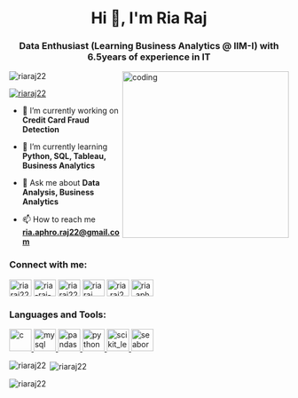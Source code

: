 <h1 align="center">Hi 👋, I'm Ria Raj</h1>
<h3 align="center">Data Enthusiast (Learning Business Analytics @ IIM-I) with 6.5years of experience in IT</h3>
<img align="right" width=300 alt="coding" src="https://media0.giphy.com/media/RbDKaczqWovIugyJmW/giphy.gif?cid=ecf05e47mpcdywp73h3fnd6s7ygguych3239xp0beorao008&rid=giphy.gif&ct=g"

<p align="left"> <img src="https://komarev.com/ghpvc/?username=riaraj22&label=Profile%20views&color=0e75b6&style=flat" alt="riaraj22" /> </p>

<p align="left"> <a href="https://twitter.com/riaraj22" target="blank"><img src="https://img.shields.io/twitter/follow/riaraj22?logo=twitter&style=for-the-badge" alt="riaraj22" /></a> </p>

- 🔭 I’m currently working on **Credit Card Fraud Detection**

- 🌱 I’m currently learning **Python, SQL, Tableau, Business Analytics**

- 💬 Ask me about **Data Analysis, Business Analytics**

- 📫 How to reach me **ria.aphro.raj22@gmail.com**

<h3 align="left">Connect with me:</h3>
<p align="left">
<a href="https://twitter.com/riaraj22" target="blank"><img align="center" src="https://tse1.mm.bing.net/th?id=OIP.P3GJZi8Z-DGPx1JS3u5yOgHaGl&pid=Api&rs=1&c=1&qlt=95&w=127&h=113" alt="riaraj22" height="30" width="40" /></a>
<a href="https://linkedin.com/in/ria-raj-763940a2" target="blank"><img align="center" src="https://tse4.mm.bing.net/th?id=OIP.FPjQ2OolWgNHEDLXkIf98AHaF2&pid=Api&P=0" alt="ria-raj-763940a2" height="30" width="40" /></a>
<a href="https://kaggle.com/riaraj22" target="blank"><img align="center" src="https://tse2.mm.bing.net/th?id=OIP.CdPTaksGCgRzjhCmZbU_igHaHa&pid=Api&P=0" alt="riaraj22" height="30" width="40" /></a>
<a href="https://fb.com/ria raj" target="blank"><img align="center" src="https://tse2.mm.bing.net/th?id=OIP.ge8gsp00Sv-OD0ryuDr1hgHaHa&pid=Api&P=0" alt="ria raj" height="30" width="40" /></a>
<a href="https://instagram.com/ria.raj22" target="blank"><img align="center" src="https://tse4.mm.bing.net/th?id=OIP.JtmXSh_uyZBaTg1eXd-NtgHaHa&pid=Api&P=0" alt="ria.raj22" height="30" width="40" /></a>
<a href="https://www.hackerrank.com/ria_aphro_raj22" target="blank"><img align="center" src="https://tse2.mm.bing.net/th?id=OIP.NqaDDQnfYMjB_mmS9Bqk0wHaHa&pid=Api&P=0" alt="ria_aphro_raj22" height="30" width="40" /></a>
</p>

<h3 align="left">Languages and Tools:</h3>
<p align="left"> <a href="https://www.cprogramming.com/" target="_blank" rel="noreferrer"> <img src="https://tse2.mm.bing.net/th?id=OIP.w9AIOO6Cfup6aToV1E-dEQHaIr&pid=Api&P=0" alt="c" width="40" height="40"/> </a> <a href="https://www.mysql.com/" target="_blank" rel="noreferrer"> <img src="https://tse1.mm.bing.net/th?id=OIP.Kzl1-Ilm6aZla2FhqIOIVgHaHa&pid=Api&P=0" alt="mysql" width="40" height="40"/> </a> <a href="https://pandas.pydata.org/" target="_blank" rel="noreferrer"> <img src="https://tse4.mm.bing.net/th?id=OIP.DID7M5LN6--mf7sXAKVZ-gHaER&pid=Api&P=0" alt="pandas" width="40" height="40"/> </a> <a href="https://www.python.org" target="_blank" rel="noreferrer"> <img src="https://tse3.mm.bing.net/th?id=OIP.CYpqc79M1jl94xw__TzDiQHaHa&pid=Api&P=0" alt="python" width="40" height="40"/> </a> <a href="https://scikit-learn.org/" target="_blank" rel="noreferrer"> <img src="https://upload.wikimedia.org/wikipedia/commons/0/05/Scikit_learn_logo_small.svg" alt="scikit_learn" width="40" height="40"/> </a> <a href="https://seaborn.pydata.org/" target="_blank" rel="noreferrer"> <img src="https://seaborn.pydata.org/_images/logo-mark-lightbg.svg" alt="seaborn" width="40" height="40"/> </a> </p>

<p><img align="left" src="https://github-readme-stats.vercel.app/api/top-langs?username=riaraj22&show_icons=true&locale=en&layout=compact" alt="riaraj22" /></p>

<p>&nbsp;<img align="center" src="https://github-readme-stats.vercel.app/api?username=riaraj22&show_icons=true&locale=en" alt="riaraj22" /></p>

<p><img align="center" src="https://github-readme-streak-stats.herokuapp.com/?user=riaraj22&" alt="riaraj22" /></p>
